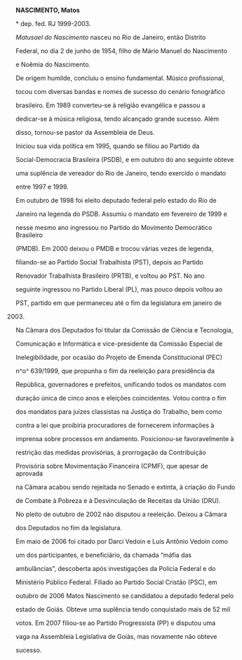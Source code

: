 **NASCIMENTO, Matos**



\* dep. fed. RJ 1999-2003.



*Matusael do Nascimento* nasceu no Rio de Janeiro, então Distrito

Federal, no dia 2 de junho de 1954, filho de Mário Manuel do Nascimento

e Noêmia do Nascimento.



De origem humilde, concluiu o ensino fundamental. Músico profissional,

tocou com diversas bandas e nomes de sucesso do cenário fonográfico

brasileiro. Em 1989 converteu-se à religião evangélica e passou a

dedicar-se à música religiosa, tendo alcançado grande sucesso. Além

disso, tornou-se pastor da Assembleia de Deus.



Iniciou sua vida política em 1995, quando se filiou ao Partido da

Social-Democracia Brasileira (PSDB), e em outubro do ano seguinte obteve

uma suplência de vereador do Rio de Janeiro, tendo exercido o mandato

entre 1997 e 1999.



Em outubro de 1998 foi eleito deputado federal pelo estado do Rio de

Janeiro na legenda do PSDB. Assumiu o mandato em fevereiro de 1999 e

nesse mesmo ano ingressou no Partido do Movimento Democrático Brasileiro

(PMDB). Em 2000 deixou o PMDB e trocou várias vezes de legenda,

filiando-se ao Partido Social Trabalhista (PST), depois ao Partido

Renovador Trabalhista Brasileiro (PRTB), e voltou ao PST. No ano

seguinte ingressou no Partido Liberal (PL), mas pouco depois voltou ao

PST, partido em que permaneceu até o fim da legislatura em janeiro de

2003.



Na Câmara dos Deputados foi titular da Comissão de Ciência e Tecnologia,

Comunicação e Informática e vice-presidente da Comissão Especial de

Inelegibilidade, por ocasião do Projeto de Emenda Constitucional (PEC)

n^o^ 639/1999, que propunha o fim da reeleição para presidência da

República, governadores e prefeitos, unificando todos os mandatos com

duração única de cinco anos e eleições coincidentes. Votou contra o fim

dos mandatos para juízes classistas na Justiça do Trabalho, bem como

contra a lei que proibiria procuradores de fornecerem informações à

imprensa sobre processos em andamento. Posicionou-se favoravelmente à

restrição das medidas provisórias, à prorrogação da Contribuição

Provisória sobre Movimentação Financeira (CPMF), que apesar de aprovada

na Câmara acabou sendo rejeitada no Senado e extinta, à criação do Fundo

de Combate à Pobreza e à Desvinculação de Receitas da União (DRU).



No pleito de outubro de 2002 não disputou a reeleição. Deixou a Câmara

dos Deputados no fim da legislatura.



Em maio de 2006 foi citado por Darci Vedoin e Luís Antônio Vedoin como

um dos participantes, e beneficiário, da chamada “máfia das

ambulâncias”, descoberta após investigações da Polícia Federal e do

Ministério Público Federal. Filiado ao Partido Social Cristão (PSC), em

outubro de 2006 Matos Nascimento se candidatou a deputado federal pelo

estado de Goiás. Obteve uma suplência tendo conquistado mais de 52 mil

votos. Em 2007 filiou-se ao Partido Progressista (PP) e disputou uma

vaga na Assembleia Legislativa de Goiás, mas novamente não obteve

sucesso.



